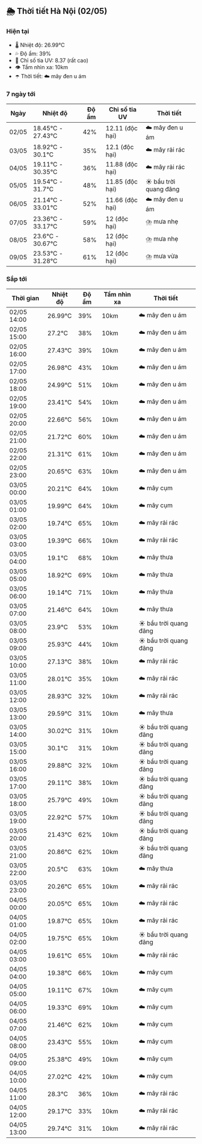 ## 🌦️ Thời tiết Hà Nội (02/05)

### Hiện tại

- 🌡️ Nhiệt độ: 26.99℃
- 💦 Độ ẩm: 39%
- 🌟 Chỉ số tia UV: 8.37 (rất cao)
- 👁️ Tầm nhìn xa: 10km
- ☂️ Thời tiết: ☁️ mây đen u ám

### 7 ngày tới

| Ngày | Nhiệt độ | Độ ẩm | Chỉ số tia UV | Thời tiết |
| --- | --- | --- | --- | --- |
| 02/05 | 18.45℃ - 27.43℃ | 42% | 12.11 (độc hại) | ☁️ mây đen u ám |
| 03/05 | 18.92℃ - 30.1℃ | 35% | 12.1 (độc hại) | ☁️ mây rải rác |
| 04/05 | 19.11℃ - 30.35℃ | 36% | 11.88 (độc hại) | ☁️ mây rải rác |
| 05/05 | 19.54℃ - 31.7℃ | 48% | 11.85 (độc hại) | ☀️ bầu trời quang đãng |
| 06/05 | 21.14℃ - 33.01℃ | 52% | 11.66 (độc hại) | ☁️ mây đen u ám |
| 07/05 | 23.36℃ - 33.17℃ | 59% | 12 (độc hại) | ⛈️ mưa nhẹ |
| 08/05 | 23.6℃ - 30.67℃ | 58% | 12 (độc hại) | ⛈️ mưa nhẹ |
| 09/05 | 23.53℃ - 31.28℃ | 61% | 12 (độc hại) | ⛈️ mưa vừa |

### Sắp tới

| Thời gian | Nhiệt độ | Độ ẩm | Tầm nhìn xa | Thời tiết |
| --- | --- | --- | --- | --- |
| 02/05 14:00 | 26.99℃ | 39% | 10km | ☁️ mây đen u ám |
| 02/05 15:00 | 27.2℃ | 38% | 10km | ☁️ mây đen u ám |
| 02/05 16:00 | 27.43℃ | 39% | 10km | ☁️ mây đen u ám |
| 02/05 17:00 | 26.98℃ | 43% | 10km | ☁️ mây đen u ám |
| 02/05 18:00 | 24.99℃ | 51% | 10km | ☁️ mây đen u ám |
| 02/05 19:00 | 23.41℃ | 54% | 10km | ☁️ mây đen u ám |
| 02/05 20:00 | 22.66℃ | 56% | 10km | ☁️ mây đen u ám |
| 02/05 21:00 | 21.72℃ | 60% | 10km | ☁️ mây đen u ám |
| 02/05 22:00 | 21.31℃ | 61% | 10km | ☁️ mây đen u ám |
| 02/05 23:00 | 20.65℃ | 63% | 10km | ☁️ mây đen u ám |
| 03/05 00:00 | 20.21℃ | 64% | 10km | ☁️ mây cụm |
| 03/05 01:00 | 19.99℃ | 64% | 10km | ☁️ mây cụm |
| 03/05 02:00 | 19.74℃ | 65% | 10km | ☁️ mây rải rác |
| 03/05 03:00 | 19.39℃ | 66% | 10km | ☁️ mây rải rác |
| 03/05 04:00 | 19.1℃ | 68% | 10km | ☁️ mây thưa |
| 03/05 05:00 | 18.92℃ | 69% | 10km | ☁️ mây thưa |
| 03/05 06:00 | 19.14℃ | 71% | 10km | ☁️ mây thưa |
| 03/05 07:00 | 21.46℃ | 64% | 10km | ☁️ mây thưa |
| 03/05 08:00 | 23.9℃ | 53% | 10km | ☀️ bầu trời quang đãng |
| 03/05 09:00 | 25.93℃ | 44% | 10km | ☀️ bầu trời quang đãng |
| 03/05 10:00 | 27.13℃ | 38% | 10km | ☁️ mây rải rác |
| 03/05 11:00 | 28.01℃ | 35% | 10km | ☁️ mây rải rác |
| 03/05 12:00 | 28.93℃ | 32% | 10km | ☁️ mây rải rác |
| 03/05 13:00 | 29.59℃ | 31% | 10km | ☁️ mây thưa |
| 03/05 14:00 | 30.02℃ | 31% | 10km | ☀️ bầu trời quang đãng |
| 03/05 15:00 | 30.1℃ | 31% | 10km | ☀️ bầu trời quang đãng |
| 03/05 16:00 | 29.88℃ | 32% | 10km | ☀️ bầu trời quang đãng |
| 03/05 17:00 | 29.11℃ | 38% | 10km | ☀️ bầu trời quang đãng |
| 03/05 18:00 | 25.79℃ | 49% | 10km | ☀️ bầu trời quang đãng |
| 03/05 19:00 | 22.92℃ | 57% | 10km | ☀️ bầu trời quang đãng |
| 03/05 20:00 | 21.43℃ | 62% | 10km | ☀️ bầu trời quang đãng |
| 03/05 21:00 | 20.86℃ | 62% | 10km | ☀️ bầu trời quang đãng |
| 03/05 22:00 | 20.5℃ | 63% | 10km | ☁️ mây thưa |
| 03/05 23:00 | 20.26℃ | 65% | 10km | ☁️ mây rải rác |
| 04/05 00:00 | 20.05℃ | 65% | 10km | ☁️ mây rải rác |
| 04/05 01:00 | 19.87℃ | 65% | 10km | ☁️ mây rải rác |
| 04/05 02:00 | 19.75℃ | 65% | 10km | ☀️ bầu trời quang đãng |
| 04/05 03:00 | 19.61℃ | 65% | 10km | ☁️ mây rải rác |
| 04/05 04:00 | 19.38℃ | 66% | 10km | ☁️ mây cụm |
| 04/05 05:00 | 19.11℃ | 67% | 10km | ☁️ mây cụm |
| 04/05 06:00 | 19.33℃ | 69% | 10km | ☁️ mây cụm |
| 04/05 07:00 | 21.46℃ | 62% | 10km | ☁️ mây cụm |
| 04/05 08:00 | 23.43℃ | 55% | 10km | ☁️ mây cụm |
| 04/05 09:00 | 25.38℃ | 49% | 10km | ☁️ mây cụm |
| 04/05 10:00 | 27.02℃ | 42% | 10km | ☁️ mây cụm |
| 04/05 11:00 | 28.3℃ | 36% | 10km | ☁️ mây rải rác |
| 04/05 12:00 | 29.17℃ | 33% | 10km | ☁️ mây rải rác |
| 04/05 13:00 | 29.74℃ | 31% | 10km | ☁️ mây rải rác |
